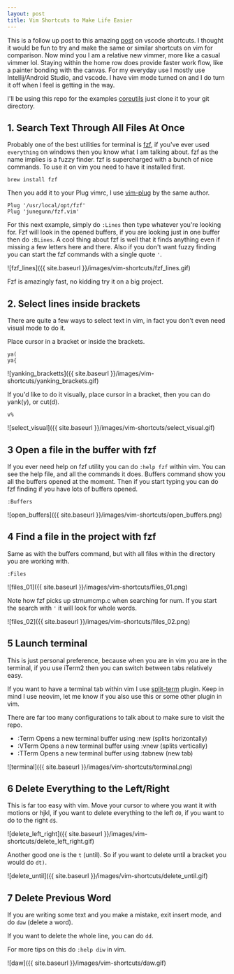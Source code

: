 ```yaml
---
layout: post
title: Vim Shortcuts to Make Life Easier
---
```


This is a follow up post to this amazing [post](https://dev.to/jsmanifest/21-vscode-shortcuts-to-make-coding-faster-and-more-fun-3b4m) on vscode shortcuts. I thought it would be fun to try and make the same or similar shortcuts on vim for comparison. Now mind you I am a relative new vimmer, more like a casual vimmer lol. Staying within the home row does provide faster work flow, like a painter bonding with the canvas. For my everyday use I mostly use Intellij/Android Studio, and vscode. I have vim mode turned on and I do turn it off when I feel is getting in the way.

I'll be using this repo for the examples
[coreutils](https://github.com/wertarbyte/coreutils) just clone it to your git directory.

## 1. Search Text Through All Files At Once
Probably one of the best utilities for terminal is [fzf](https://github.com/junegunn/fzf), if you've ever used ```everything``` on windows then you know what I am talking about. fzf as the name implies is a fuzzy finder. fzf is supercharged with a bunch of nice commands. To use it on vim you need to have it installed first.

```
brew install fzf
```

Then you add it to your Plug vimrc, I use [vim-plug](https://github.com/junegunn/vim-plug) by the same author.

```
Plug '/usr/local/opt/fzf'
Plug 'junegunn/fzf.vim'
```

For this next example, simply do ```:Lines``` then type whatever you're looking for. Fzf will look in the opened buffers, if you are looking just in one buffer then do ```:BLines```. A cool thing about fzf is well that it finds anything even if missing a few letters here and there. Also if you don't want fuzzy finding you can start the fzf commands with a single quote ```'```.

![fzf_lines]({{ site.baseurl }}/images/vim-shortcuts/fzf_lines.gif)

Fzf is amazingly fast, no kidding try it on a big project.

## 2. Select lines inside brackets

There are quite a few ways to select text in vim, in fact you don't even need visual mode to do it.

Place cursor in a bracket or inside the brackets.

```
ya(
ya{
```

![yanking_bracketts]({{ site.baseurl }}/images/vim-shortcuts/yanking_brackets.gif)

If you'd like to do it visually, place cursor in a bracket, then you can do yank(y), or cut(d).

```
v%
```

![select_visual]({{ site.baseurl }}/images/vim-shortcuts/select_visual.gif)

## 3 Open a file in the buffer with fzf

If you ever need help on fzf utility you can do ```:help fzf``` within vim. You can see the help file, and all the commands it does. Buffers command show you all the buffers opened at the moment. Then if you start typing you can do fzf finding if you have lots of buffers opened.

```
:Buffers
```

![open_buffers]({{ site.baseurl }}/images/vim-shortcuts/open_buffers.png)

## 4 Find a file in the project with fzf

Same as with the buffers command, but with all files within the directory you are working with.

```
:Files
```

![files_01]({{ site.baseurl }}/images/vim-shortcuts/files_01.png)

Note how fzf picks up strnumcmp.c when searching for num. If you start the search with ```'``` it will look for whole words.

![files_02]({{ site.baseurl }}/images/vim-shortcuts/files_02.png)

## 5 Launch terminal

This is just personal preference, because when you are in vim you are in the terminal, if you use iTerm2 then you can switch between tabs relatively easy.

If you want to have a terminal tab within vim I use [split-term](https://github.com/vimlab/split-term.vim) plugin. Keep in mind I use neovim, let me know if you also use this or some other plugin in vim.

There are far too many configurations to talk about to make sure to visit the repo.

- :Term Opens a new terminal buffer using :new (splits horizontally)
- :VTerm Opens a new terminal buffer using :vnew (splits vertically)
- :TTerm Opens a new terminal buffer using :tabnew (new tab)

![terminal]({{ site.baseurl }}/images/vim-shortcuts/terminal.png)

## 6 Delete Everything to the Left/Right

This is far too easy with vim. Move your cursor to where you want it with motions or hjkl, if you want to delete everything to the left ```d0```, if you want to do to the right ```d$```.

![delete_left_right]({{ site.baseurl }}/images/vim-shortcuts/delete_left_right.gif)

Another good one is the ```t``` (until). So if you want to delete until a bracket you would do ```dt)```.

![delete_until]({{ site.baseurl }}/images/vim-shortcuts/delete_until.gif)

## 7 Delete Previous Word

If you are writing some text and you make a mistake, exit insert mode, and do ```daw``` (delete a word).

If you want to delete the whole line, you can do ```dd```.

For more tips on this do ```:help diw``` in vim.

![daw]({{ site.baseurl }}/images/vim-shortcuts/daw.gif)